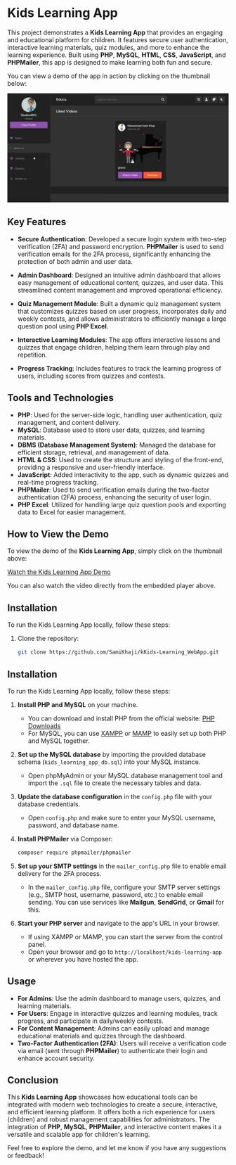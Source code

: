 # Kids Learning App

This project demonstrates a **Kids Learning App** that provides an engaging and educational platform for children. It features secure user authentication, interactive learning materials, quiz modules, and more to enhance the learning experience. Built using **PHP**, **MySQL**, **HTML**, **CSS**, **JavaScript**, and **PHPMailer**, this app is designed to make learning both fun and secure.

You can view a demo of the app in action by clicking on the thumbnail below:

[![Kids Learning App Demo](https://github.com/SamiKhaji/Kids_Learning_WebApp/blob/main/images/demo1.jpg)](https://www.dropbox.com/scl/fi/7hzyput3i3oe8207xqhib/Kids_Learning_App_Demo-Made-with-Clipchamp_1735755338412.mp4?rlkey=8yvedijmpieuwuxdyij9ubqom&st=58b7ci6i&dl=0)


## Key Features

- **Secure Authentication**: Developed a secure login system with two-step verification (2FA) and password encryption. **PHPMailer** is used to send verification emails for the 2FA process, significantly enhancing the protection of both admin and user data.
  
- **Admin Dashboard**: Designed an intuitive admin dashboard that allows easy management of educational content, quizzes, and user data. This streamlined content management and improved operational efficiency.
  
- **Quiz Management Module**: Built a dynamic quiz management system that customizes quizzes based on user progress, incorporates daily and weekly contests, and allows administrators to efficiently manage a large question pool using **PHP Excel**.
  
- **Interactive Learning Modules**: The app offers interactive lessons and quizzes that engage children, helping them learn through play and repetition.
  
- **Progress Tracking**: Includes features to track the learning progress of users, including scores from quizzes and contests.

## Tools and Technologies

- **PHP**: Used for the server-side logic, handling user authentication, quiz management, and content delivery.
- **MySQL**: Database used to store user data, quizzes, and learning materials.
- **DBMS (Database Management System)**: Managed the database for efficient storage, retrieval, and management of data.
- **HTML & CSS**: Used to create the structure and styling of the front-end, providing a responsive and user-friendly interface.
- **JavaScript**: Added interactivity to the app, such as dynamic quizzes and real-time progress tracking.
- **PHPMailer**: Used to send verification emails during the two-factor authentication (2FA) process, enhancing the security of user login.
- **PHP Excel**: Utilized for handling large quiz question pools and exporting data to Excel for easier management.

## How to View the Demo

To view the demo of the **Kids Learning App**, simply click on the thumbnail above:

[Watch the Kids Learning App Demo](https://www.dropbox.com/scl/fi/7hzyput3i3oe8207xqhib/Kids_Learning_App_Demo-Made-with-Clipchamp_1735755338412.mp4?rlkey=8yvedijmpieuwuxdyij9ubqom&st=58b7ci6i&dl=0)

You can also watch the video directly from the embedded player above.

## Installation

To run the Kids Learning App locally, follow these steps:

1. Clone the repository:
   ```bash
   git clone https://github.com/SamiKhaji/kKids-Learning_WebApp.git
## Installation

To run the Kids Learning App locally, follow these steps:

1. **Install PHP and MySQL** on your machine.
    - You can download and install PHP from the official website: [PHP Downloads](https://www.php.net/downloads.php)
    - For MySQL, you can use [XAMPP](https://www.apachefriends.org/index.html) or [MAMP](https://www.mamp.info/en/) to easily set up both PHP and MySQL together.

2. **Set up the MySQL database** by importing the provided database schema (`kids_learning_app_db.sql`) into your MySQL instance.
    - Open phpMyAdmin or your MySQL database management tool and import the `.sql` file to create the necessary tables and data.

3. **Update the database configuration** in the `config.php` file with your database credentials.
    - Open `config.php` and make sure to enter your MySQL username, password, and database name.

4. **Install PHPMailer** via Composer:
    ```bash
    composer require phpmailer/phpmailer
    ```

5. **Set up your SMTP settings** in the `mailer_config.php` file to enable email delivery for the 2FA process.
    - In the `mailer_config.php` file, configure your SMTP server settings (e.g., SMTP host, username, password, etc.) to enable email sending. You can use services like **Mailgun**, **SendGrid**, or **Gmail** for this.

6. **Start your PHP server** and navigate to the app's URL in your browser.
    - If using XAMPP or MAMP, you can start the server from the control panel.
    - Open your browser and go to `http://localhost/kids-learning-app` or wherever you have hosted the app.

## Usage

- **For Admins**: Use the admin dashboard to manage users, quizzes, and learning materials.
- **For Users**: Engage in interactive quizzes and learning modules, track progress, and participate in daily/weekly contests.
- **For Content Management**: Admins can easily upload and manage educational materials and quizzes through the dashboard.
- **Two-Factor Authentication (2FA)**: Users will receive a verification code via email (sent through **PHPMailer**) to authenticate their login and enhance account security.

## Conclusion

This **Kids Learning App** showcases how educational tools can be integrated with modern web technologies to create a secure, interactive, and efficient learning platform. It offers both a rich experience for users (children) and robust management capabilities for administrators. The integration of **PHP**, **MySQL**, **PHPMailer**, and interactive content makes it a versatile and scalable app for children's learning.

Feel free to explore the demo, and let me know if you have any suggestions or feedback!

